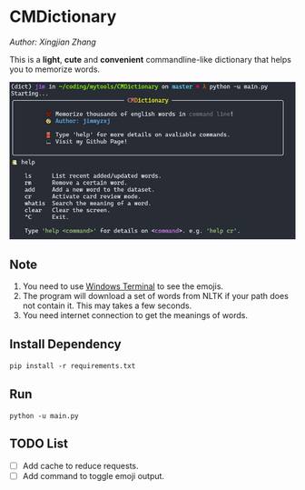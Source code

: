 # CMDictionary

_Author: Xingjian Zhang_

This is a **light**, **cute** and **convenient** commandline-like dictionary that helps you to memorize words.

![demo_help](asset/demo_help.jpg)

## Note

1. You need to use [Windows Terminal](https://github.com/microsoft/terminal) to see the emojis.
2. The program will download a set of words from NLTK if your path does not contain it. This may takes a few seconds.
3. You need internet connection to get the meanings of words.

## Install Dependency

```
pip install -r requirements.txt
```

## Run

```
python -u main.py
```

## TODO List
- [ ] Add cache to reduce requests.
- [ ] Add command to toggle emoji output.
